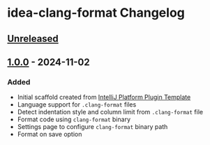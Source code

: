 <!-- Keep a Changelog guide -> https://keepachangelog.com -->

# idea-clang-format Changelog

## [Unreleased]

## [1.0.0] - 2024-11-02

### Added

- Initial scaffold created from [IntelliJ Platform Plugin Template](https://github.com/JetBrains/intellij-platform-plugin-template)
- Language support for `.clang-format` files
- Detect indentation style and column limit from `.clang-format` file
- Format code using `clang-format` binary
- Settings page to configure `clang-format` binary path
- Format on save option

[Unreleased]: https://github.com/aarcangeli/idea-clang-format/compare/v1.0.0...HEAD
[1.0.0]: https://github.com/aarcangeli/idea-clang-format/commits/v1.0.0
